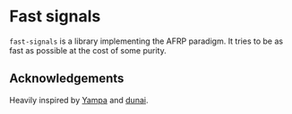 # Fast signals

`fast-signals` is a library implementing the AFRP paradigm.
It tries to be as fast as possible at the cost of some purity.

## Acknowledgements

Heavily inspired by [Yampa](https://github.com/ivanperez-keera/Yampa) and [dunai](https://github.com/ivanperez-keera/dunai).
